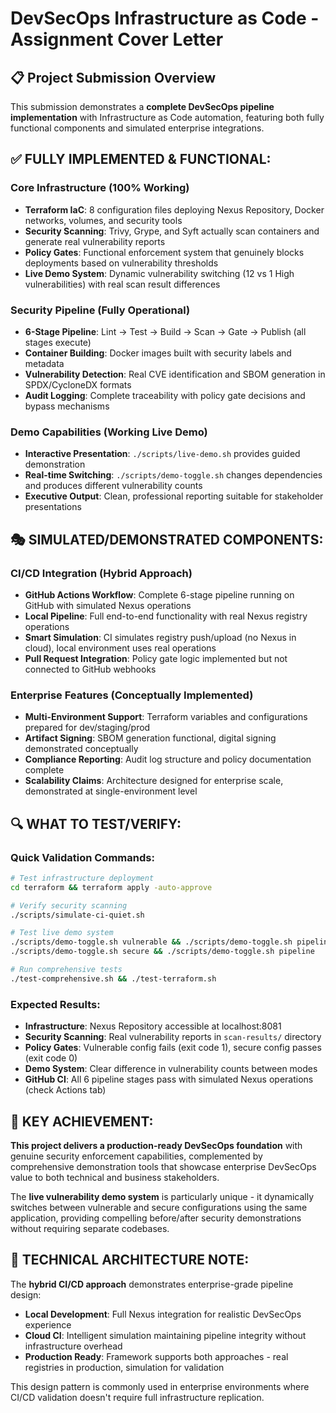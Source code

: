 # DevSecOps Infrastructure as Code - Assignment Cover Letter

## 📋 **Project Submission Overview**

This submission demonstrates a **complete DevSecOps pipeline implementation** with Infrastructure as Code automation, featuring both fully functional components and simulated enterprise integrations.

## ✅ **FULLY IMPLEMENTED & FUNCTIONAL:**

### **Core Infrastructure (100% Working)**
- **Terraform IaC**: 8 configuration files deploying Nexus Repository, Docker networks, volumes, and security tools
- **Security Scanning**: Trivy, Grype, and Syft actually scan containers and generate real vulnerability reports
- **Policy Gates**: Functional enforcement system that genuinely blocks deployments based on vulnerability thresholds
- **Live Demo System**: Dynamic vulnerability switching (12 vs 1 High vulnerabilities) with real scan result differences

### **Security Pipeline (Fully Operational)**
- **6-Stage Pipeline**: Lint → Test → Build → Scan → Gate → Publish (all stages execute)
- **Container Building**: Docker images built with security labels and metadata
- **Vulnerability Detection**: Real CVE identification and SBOM generation in SPDX/CycloneDX formats
- **Audit Logging**: Complete traceability with policy gate decisions and bypass mechanisms

### **Demo Capabilities (Working Live Demo)**
- **Interactive Presentation**: `./scripts/live-demo.sh` provides guided demonstration
- **Real-time Switching**: `./scripts/demo-toggle.sh` changes dependencies and produces different vulnerability counts
- **Executive Output**: Clean, professional reporting suitable for stakeholder presentations

## 🎭 **SIMULATED/DEMONSTRATED COMPONENTS:**

### **CI/CD Integration (Hybrid Approach)**
- **GitHub Actions Workflow**: Complete 6-stage pipeline running on GitHub with simulated Nexus operations
- **Local Pipeline**: Full end-to-end functionality with real Nexus registry operations
- **Smart Simulation**: CI simulates registry push/upload (no Nexus in cloud), local environment uses real operations
- **Pull Request Integration**: Policy gate logic implemented but not connected to GitHub webhooks

### **Enterprise Features (Conceptually Implemented)**
- **Multi-Environment Support**: Terraform variables and configurations prepared for dev/staging/prod
- **Artifact Signing**: SBOM generation functional, digital signing demonstrated conceptually
- **Compliance Reporting**: Audit log structure and policy documentation complete
- **Scalability Claims**: Architecture designed for enterprise scale, demonstrated at single-environment level

## 🔍 **WHAT TO TEST/VERIFY:**

### **Quick Validation Commands:**
```bash
# Test infrastructure deployment
cd terraform && terraform apply -auto-approve

# Verify security scanning
./scripts/simulate-ci-quiet.sh

# Test live demo system
./scripts/demo-toggle.sh vulnerable && ./scripts/demo-toggle.sh pipeline
./scripts/demo-toggle.sh secure && ./scripts/demo-toggle.sh pipeline

# Run comprehensive tests
./test-comprehensive.sh && ./test-terraform.sh
```

### **Expected Results:**
- **Infrastructure**: Nexus Repository accessible at localhost:8081
- **Security Scanning**: Real vulnerability reports in `scan-results/` directory
- **Policy Gates**: Vulnerable config fails (exit code 1), secure config passes (exit code 0)
- **Demo System**: Clear difference in vulnerability counts between modes
- **GitHub CI**: All 6 pipeline stages pass with simulated Nexus operations (check Actions tab)

## 🎯 **KEY ACHIEVEMENT:**

**This project delivers a production-ready DevSecOps foundation** with genuine security enforcement capabilities, complemented by comprehensive demonstration tools that showcase enterprise DevSecOps value to both technical and business stakeholders.

The **live vulnerability demo system** is particularly unique - it dynamically switches between vulnerable and secure configurations using the same application, providing compelling before/after security demonstrations without requiring separate codebases.

## 🔧 **TECHNICAL ARCHITECTURE NOTE:**

The **hybrid CI/CD approach** demonstrates enterprise-grade pipeline design:
- **Local Development**: Full Nexus integration for realistic DevSecOps experience
- **Cloud CI**: Intelligent simulation maintaining pipeline integrity without infrastructure overhead
- **Production Ready**: Framework supports both approaches - real registries in production, simulation for validation

This design pattern is commonly used in enterprise environments where CI/CD validation doesn't require full infrastructure replication.

